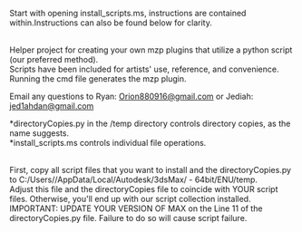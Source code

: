 Start with opening install_scripts.ms, instructions are contained within.Instructions can also be found below for clarity.<br><br>

Helper project for creating your own mzp plugins that utilize a python script (our preferred method). <br>
Scripts have been included for artists' use, reference, and convenience. <br>
Running the cmd file generates the mzp plugin. <br>

Email any questions to Ryan: Orion880916@gmail.com or Jediah: jed1ahdan@gmail.com

*directoryCopies.py in the /temp directory controls directory copies, as the name suggests.<BR>
*install_scripts.ms controls individual file operations.<BR><BR>

First, copy all script files that you want to install and the directoryCopies.py to C:/Users/<User>/AppData/Local/Autodesk/3dsMax/<Version> - 64bit/ENU/temp.<BR>
Adjust this file and the directoryCopies file to coincide with YOUR script files. Otherwise, you'll end up with our script collection installed.<BR>
IMPORTANT: UPDATE YOUR VERSION OF MAX on the Line 11 of the directoryCopies.py file. Failure to do so will cause script failure.
